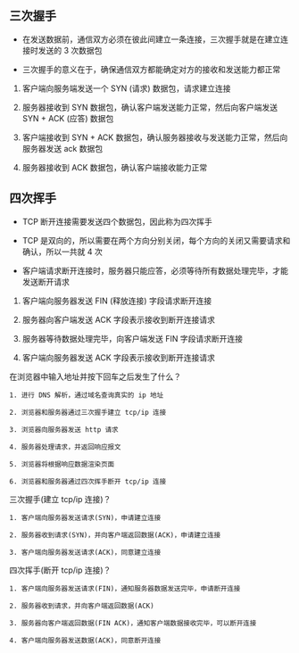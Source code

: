 ## 三次握手

- 在发送数据前，通信双方必须在彼此间建立一条连接，三次握手就是在建立连接时发送的 3 次数据包

- 三次握手的意义在于，确保通信双方都能确定对方的接收和发送能力都正常

1. 客户端向服务端发送一个 SYN (请求) 数据包，请求建立连接

2. 服务器接收到 SYN 数据包，确认客户端发送能力正常，然后向客户端发送 SYN + ACK (应答) 数据包

3. 客户端接收到 SYN + ACK 数据包，确认服务器接收与发送能力正常，然后向服务器发送 ack 数据包

4. 服务器接收到 ACK 数据包，确认客户端接收能力正常

## 四次挥手

- TCP 断开连接需要发送四个数据包，因此称为四次挥手

- TCP 是双向的，所以需要在两个方向分别关闭，每个方向的关闭又需要请求和确认，所以一共就 4 次

- 客户端请求断开连接时，服务器只能应答，必须等待所有数据处理完毕，才能发送断开请求

1. 客户端向服务器发送 FIN (释放连接) 字段请求断开连接

2. 服务器向客户端发送 ACK 字段表示接收到断开连接请求

3. 服务器等待数据处理完毕，向客户端发送 FIN 字段请求断开连接

4. 客户端向服务器发送 ACK 字段表示接收到断开连接请求



在浏览器中输入地址并按下回车之后发生了什么？

```
1. 进行 DNS 解析，通过域名查询真实的 ip 地址

2. 浏览器和服务器通过三次握手建立 tcp/ip 连接

3. 浏览器向服务器发送 http 请求

4. 服务器处理请求，并返回响应报文

5. 浏览器将根据响应数据渲染页面

6. 浏览器和服务器通过四次挥手断开 tcp/ip 连接
```

三次握手(建立 tcp/ip 连接)？

```
1. 客户端向服务器发送请求(SYN)，申请建立连接

2. 服务器收到请求(SYN)，并向客户端返回数据(ACK)，申请建立连接

3. 客户端向服务器发送请求(ACK)，同意建立连接
```

四次挥手(断开 tcp/ip 连接)？

```
1. 客户端向服务器发送请求(FIN)，通知服务器数据发送完毕，申请断开连接

2. 服务器收到请求，并向客户端返回数据(ACK)

3. 服务器向客户端返回数据(FIN ACK)，通知客户端数据接收完毕，可以断开连接

4. 客户端向服务器发送数据(ACK)，同意断开连接
```
